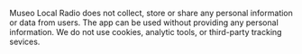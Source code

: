Museo Local Radio does not collect, store or share any personal information or data from users. 
The app can be used without providing any personal information. We do not use cookies, analytic tools, 
or third-party tracking sevices.